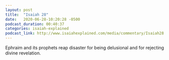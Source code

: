 ```yaml
---
layout: post
title:  "Isaiah 28"
date:   2020-06-28-10:20:28 -0500
podcast_duration: 00:40:37
categories: isaiah-explained
podcast_link: http://www.isaiahexplained.com/media/commentary/Isaiah28.mp3
---
```

Ephraim and its prophets reap disaster for being delusional and for rejecting divine revelation.
